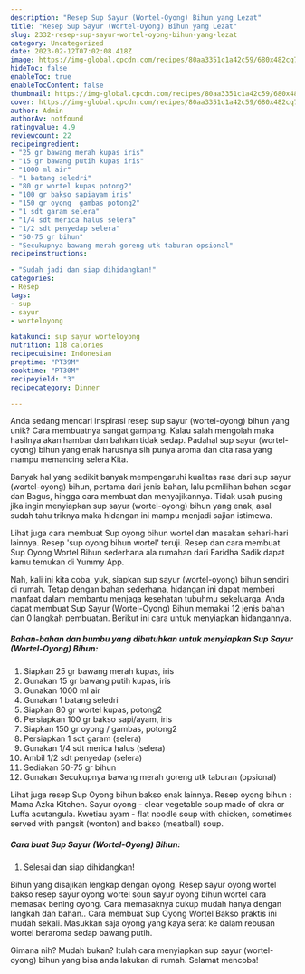 ```yaml
---
description: "Resep Sup Sayur (Wortel-Oyong) Bihun yang Lezat"
title: "Resep Sup Sayur (Wortel-Oyong) Bihun yang Lezat"
slug: 2332-resep-sup-sayur-wortel-oyong-bihun-yang-lezat
category: Uncategorized
date: 2023-02-12T07:02:08.418Z
image: https://img-global.cpcdn.com/recipes/80aa3351c1a42c59/680x482cq70/sup-sayur-wortel-oyong-bihun-foto-resep-utama.jpg
hideToc: false
enableToc: true
enableTocContent: false
thumbnail: https://img-global.cpcdn.com/recipes/80aa3351c1a42c59/680x482cq70/sup-sayur-wortel-oyong-bihun-foto-resep-utama.jpg
cover: https://img-global.cpcdn.com/recipes/80aa3351c1a42c59/680x482cq70/sup-sayur-wortel-oyong-bihun-foto-resep-utama.jpg
author: Admin
authorAv: notfound
ratingvalue: 4.9
reviewcount: 22
recipeingredient:
- "25 gr bawang merah kupas iris"
- "15 gr bawang putih kupas iris"
- "1000 ml air"
- "1 batang seledri"
- "80 gr wortel kupas potong2"
- "100 gr bakso sapiayam iris"
- "150 gr oyong  gambas potong2"
- "1 sdt garam selera"
- "1/4 sdt merica halus selera"
- "1/2 sdt penyedap selera"
- "50-75 gr bihun"
- "Secukupnya bawang merah goreng utk taburan opsional"
recipeinstructions:

- "Sudah jadi dan siap dihidangkan!"
categories:
- Resep
tags:
- sup
- sayur
- worteloyong

katakunci: sup sayur worteloyong 
nutrition: 118 calories
recipecuisine: Indonesian
preptime: "PT39M"
cooktime: "PT30M"
recipeyield: "3"
recipecategory: Dinner

---
```





Anda sedang mencari inspirasi resep sup sayur (wortel-oyong) bihun yang unik? Cara membuatnya sangat gampang. Kalau salah mengolah maka hasilnya akan hambar dan bahkan tidak sedap. Padahal sup sayur (wortel-oyong) bihun yang enak harusnya sih punya aroma dan cita rasa yang mampu memancing selera Kita.





Banyak hal yang sedikit banyak mempengaruhi kualitas rasa dari sup sayur (wortel-oyong) bihun, pertama dari jenis bahan, lalu pemilihan bahan segar dan Bagus, hingga cara membuat dan menyajikannya. Tidak usah pusing jika ingin menyiapkan sup sayur (wortel-oyong) bihun yang enak,      asal sudah tahu triknya maka hidangan ini mampu menjadi sajian istimewa.














Lihat juga cara membuat Sup oyong bihun wortel dan masakan sehari-hari lainnya. Resep &#39;sup oyong bihun wortel&#39; teruji. Resep dan cara membuat Sup Oyong Wortel Bihun sederhana ala rumahan dari Faridha Sadik dapat kamu temukan di Yummy App.






Nah, kali ini kita coba, yuk, siapkan sup sayur (wortel-oyong) bihun sendiri di rumah. Tetap dengan bahan sederhana, hidangan ini dapat memberi manfaat dalam membantu menjaga kesehatan tubuhmu sekeluarga. Anda dapat membuat Sup Sayur (Wortel-Oyong) Bihun memakai 12 jenis bahan dan 0 langkah pembuatan. Berikut ini cara untuk menyiapkan hidangannya.

<!--inarticleads1-->

##### Bahan-bahan dan bumbu yang dibutuhkan untuk menyiapkan Sup Sayur (Wortel-Oyong) Bihun:

1. Siapkan 25 gr bawang merah kupas, iris
1. Gunakan 15 gr bawang putih kupas, iris
1. Gunakan 1000 ml air
1. Gunakan 1 batang seledri
1. Siapkan 80 gr wortel kupas, potong2
1. Persiapkan 100 gr bakso sapi/ayam, iris
1. Siapkan 150 gr oyong / gambas, potong2
1. Persiapkan 1 sdt garam (selera)
1. Gunakan 1/4 sdt merica halus (selera)
1. Ambil 1/2 sdt penyedap (selera)
1. Sediakan 50-75 gr bihun
1. Gunakan Secukupnya bawang merah goreng utk taburan (opsional)


Lihat juga resep Sup Oyong bihun bakso enak lainnya. Resep oyong bihun : Mama Azka Kitchen. Sayur oyong - clear vegetable soup made of okra or Luffa acutangula. Kwetiau ayam - flat noodle soup with chicken, sometimes served with pangsit (wonton) and bakso (meatball) soup. 

<!--inarticleads2-->

##### Cara buat Sup Sayur (Wortel-Oyong) Bihun:


1. Selesai dan siap dihidangkan!

Bihun yang disajikan lengkap dengan oyong. Resep sayur oyong wortel bakso resep sayur oyong wortel soun sayur oyong bihun wortel cara memasak bening oyong. Cara memasaknya cukup mudah hanya dengan langkah dan bahan.. Cara membuat Sup Oyong Wortel Bakso praktis ini mudah sekali. Masukkan saja oyong yang kaya serat ke dalam rebusan wortel beraroma sedap bawang putih. 

Gimana nih? Mudah bukan? Itulah cara menyiapkan sup sayur (wortel-oyong) bihun yang bisa anda lakukan di rumah. Selamat mencoba!
